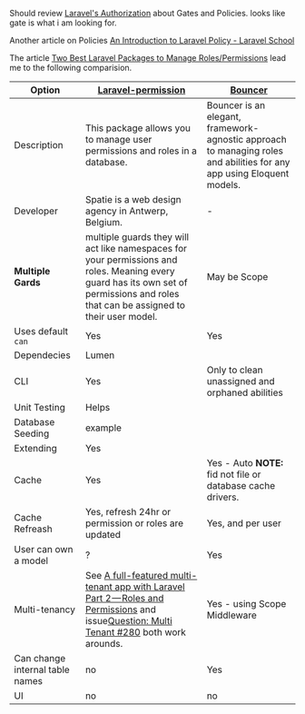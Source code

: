 
Should review [Laravel's Authorization](https://laravel.com/docs/5.7/authorization) about Gates and Policies.  looks like gate is what i am looking for.

Another article on Policies [An Introduction to Laravel Policy - Laravel School](http://laravel-school.com/posts/an-introduction-to-laravel-policy-15?ref=laravelnews)

The article [Two Best Laravel Packages to Manage Roles/Permissions](https://laravel-news.com/two-best-roles-permissions-packages) lead me to
the following comparision.

Option | [Laravel-permission](https://github.com/spatie/laravel-permission#using-multiple-guards) | [Bouncer](https://github.com/JosephSilber/bouncer)
----|----|----
Description | This package allows you to manage user permissions and roles in a database. | Bouncer is an elegant, framework-agnostic approach to managing roles and abilities for any app using Eloquent models.
Developer | Spatie is a web design agency in Antwerp, Belgium. | -
**Multiple Gards** | multiple guards they will act like namespaces for your permissions and roles. Meaning every guard has its own set of permissions and roles that can be assigned to their user model.| May be Scope 
Uses default `can` | Yes | Yes
Dependecies | Lumen | 
CLI | Yes | Only to clean unassigned and orphaned abilities
Unit Testing | Helps |
Database Seeding | example |
Extending | Yes |
Cache | Yes | Yes - Auto **NOTE:** fid not file or database cache drivers.
Cache Refreash | Yes, refresh 24hr or permission or roles are updated  | Yes, and per user 
User can own a model | ? | Yes
Multi-tenancy | See [A full-featured multi-tenant app with Laravel Part 2 — Roles and Permissions](https://medium.com/@ashokgelal/a-full-featured-multi-tenant-app-with-laravel-part-2-roles-and-permissions-d9a5bfe5d525) and issue[Question: Multi Tenant #280](https://github.com/spatie/laravel-permission/issues/280) both work arounds. | Yes - using Scope Middleware
Can change internal table names | no | Yes
UI | no | no







